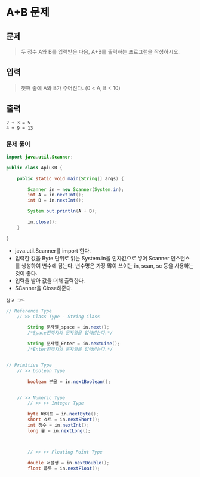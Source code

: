 # A+B 문제

## 문제

> 두 정수 A와 B를 입력받은 다음, A+B를 출력하는 프로그램을 작성하시오.

## 입력

> 첫째 줄에 A와 B가 주어진다. (0 < A, B < 10)

## 출력

```
2 + 3 = 5
4 + 9 = 13
```

### 문제 풀이

```java
import java.util.Scanner;

public class AplusB {

    public static void main(String[] args) {

        Scanner in = new Scanner(System.in);
        int A = in.nextInt();
        int B = in.nextInt();

        System.out.println(A + B);

        in.close();
    }

}
```

- java.util.Scanner를 import 한다.
- 입력한 값을 Byte 단위로 읽는 System.in을 인자값으로 넣어 Scanner 인스턴스를 생성하여
  변수에 담는다. 변수명은 가장 많이 쓰이는 in, scan, sc 등을 사용하는 것이 좋다.
- 입력을 받아 값을 더해 출력한다.
- SCanner을 Close해준다.

`참고 코드`

```java
// Reference Type
	// >> Class Type - String Class

		String 문자열_space = in.next();
        /*Space전까지의 문자열을 입력받는다.*/

		String 문자열_Enter = in.nextLine();
		/*Enter전까지의 문자열을 입력받는다.*/


// Primitive Type
	// >> boolean Type

		boolean 부울 = in.nextBoolean();


	// >> Numeric Type
		// >> >> Integer Type

		byte 바이트 = in.nextByte();
		short 쇼트 = in.nextShort();
		int 정수 = in.nextInt();
		long 롱 = in.nextLong();



		// >> >> Floating Point Type

		double 더블형 = in.nextDouble();
		float 플롯 = in.nextFloat();
 
```
